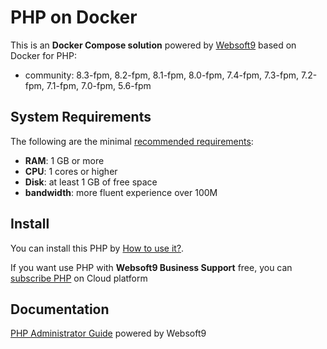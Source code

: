 # PHP on Docker  

This is an **Docker Compose solution** powered by [Websoft9](https://www.websoft9.com) based on Docker for PHP:


 - community:  8.3-fpm, 8.2-fpm, 8.1-fpm, 8.0-fpm, 7.4-fpm, 7.3-fpm, 7.2-fpm, 7.1-fpm, 7.0-fpm, 5.6-fpm


## System Requirements

The following are the minimal [recommended requirements](https://hub.docker.com/_/php):

* **RAM**: 1 GB or more
* **CPU**: 1 cores or higher
* **Disk**: at least 1 GB of free space
* **bandwidth**: more fluent experience over 100M  

## Install

You can install this PHP by [How to use it?](https://github.com/Websoft9/docker-library#how-to-use-it).   

If you want use PHP with **Websoft9 Business Support** free, you can [subscribe PHP](https://www.websoft9.com/apps) on Cloud platform

## Documentation

[PHP Administrator Guide](https://support.websoft9.com/docs/php) powered by Websoft9